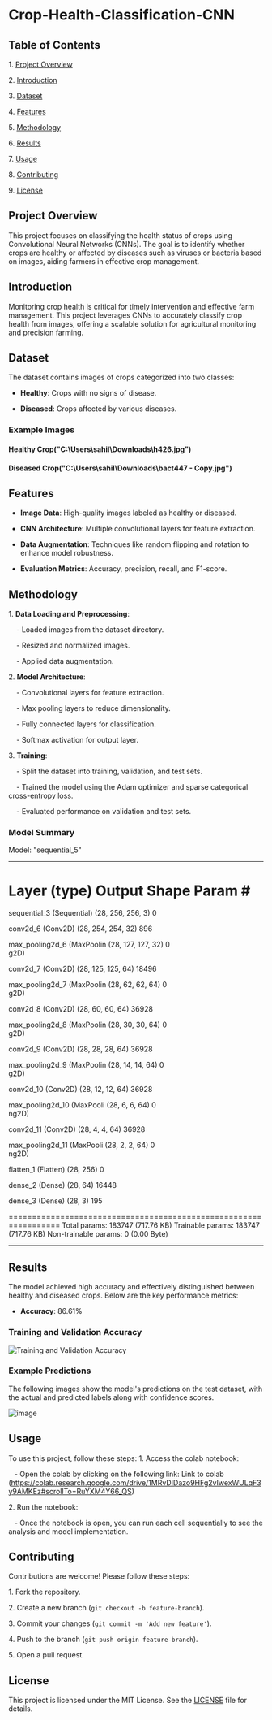 # Crop-Health-Classification-CNN

## Table of Contents

1\. [Project Overview](#project-overview)

2\. [Introduction](#introduction)

3\. [Dataset](#dataset)

4\. [Features](#features)

5\. [Methodology](#methodology)

6\. [Results](#results)

7\. [Usage](#usage)

8\. [Contributing](#contributing)

9\. [License](#license)

## Project Overview

This project focuses on classifying the health status of crops using Convolutional Neural Networks (CNNs). The goal is to identify whether crops are healthy or affected by diseases such as viruses or bacteria based on images, aiding farmers in effective crop management.

## Introduction

Monitoring crop health is critical for timely intervention and effective farm management. This project leverages CNNs to accurately classify crop health from images, offering a scalable solution for agricultural monitoring and precision farming.

## Dataset

The dataset contains images of crops categorized into two classes:

- **Healthy**: Crops with no signs of disease.

- **Diseased**: Crops affected by various diseases.

### Example Images

#### Healthy Crop("C:\Users\sahil\Downloads\h426.jpg")

#### Diseased Crop("C:\Users\sahil\Downloads\bact447 - Copy.jpg")


## Features

- **Image Data**: High-quality images labeled as healthy or diseased.

- **CNN Architecture**: Multiple convolutional layers for feature extraction.

- **Data Augmentation**: Techniques like random flipping and rotation to enhance model robustness.

- **Evaluation Metrics**: Accuracy, precision, recall, and F1-score.

## Methodology

1\. **Data Loading and Preprocessing**:

    - Loaded images from the dataset directory.

    - Resized and normalized images.

    - Applied data augmentation.

2\. **Model Architecture**:

    - Convolutional layers for feature extraction.

    - Max pooling layers to reduce dimensionality.

    - Fully connected layers for classification.

    - Softmax activation for output layer.

3\. **Training**:

    - Split the dataset into training, validation, and test sets.

    - Trained the model using the Adam optimizer and sparse categorical cross-entropy loss.

    - Evaluated performance on validation and test sets.

### Model Summary

Model: "sequential_5"
_________________________________________________________________
 Layer (type)                Output Shape              Param #   
=================================================================
 sequential_3 (Sequential)   (28, 256, 256, 3)         0         
                                                                 
 conv2d_6 (Conv2D)           (28, 254, 254, 32)        896       
                                                                 
 max_pooling2d_6 (MaxPoolin  (28, 127, 127, 32)        0         
 g2D)                                                            
                                                                 
 conv2d_7 (Conv2D)           (28, 125, 125, 64)        18496     
                                                                 
 max_pooling2d_7 (MaxPoolin  (28, 62, 62, 64)          0         
 g2D)                                                            
                                                                 
 conv2d_8 (Conv2D)           (28, 60, 60, 64)          36928     
                                                                 
 max_pooling2d_8 (MaxPoolin  (28, 30, 30, 64)          0         
 g2D)                                                            
                                                                 
 conv2d_9 (Conv2D)           (28, 28, 28, 64)          36928     
                                                                 
 max_pooling2d_9 (MaxPoolin  (28, 14, 14, 64)          0         
 g2D)                                                            
                                                                 
 conv2d_10 (Conv2D)          (28, 12, 12, 64)          36928     
                                                                 
 max_pooling2d_10 (MaxPooli  (28, 6, 6, 64)            0         
 ng2D)                                                           
                                                                 
 conv2d_11 (Conv2D)          (28, 4, 4, 64)            36928     
                                                                 
 max_pooling2d_11 (MaxPooli  (28, 2, 2, 64)            0         
 ng2D)                                                           
                                                                 
 flatten_1 (Flatten)         (28, 256)                 0         
                                                                 
 dense_2 (Dense)             (28, 64)                  16448     
                                                                 
 dense_3 (Dense)             (28, 3)                   195       
                                                                 
=================================================================
Total params: 183747 (717.76 KB)
Trainable params: 183747 (717.76 KB)
Non-trainable params: 0 (0.00 Byte)
_________________________________________________________________

## Results

The model achieved high accuracy and effectively distinguished between healthy and diseased crops. Below are the key performance metrics:

- **Accuracy**: 86.61%

### Training and Validation Accuracy

![Training and Validation Accuracy](path/to/your/accuracy_plot.jpg)

### Example Predictions

The following images show the model's predictions on the test dataset, with the actual and predicted labels along with confidence scores.

![image](https://github.com/Sahilwarudkar27/Crop-Health-Classification-CNN/assets/99885674/8ec9be1e-1302-4acd-881f-d32896c013cd)


## Usage

To use this project, follow these steps:
1\. Access the colab notebook:

   - Open the colab by clicking on the following link: Link to colab (https://colab.research.google.com/drive/1MRvDIDazo9HFg2vIwexWULqF3y9AMKEz#scrollTo=RuYXM4Y66_QS)

2\. Run the notebook:

   - Once the notebook is open, you can run each cell sequentially to see the analysis and model implementation.

## Contributing

Contributions are welcome! Please follow these steps:

1\. Fork the repository.

2\. Create a new branch (`git checkout -b feature-branch`).

3\. Commit your changes (`git commit -m 'Add new feature'`).

4\. Push to the branch (`git push origin feature-branch`).

5\. Open a pull request.

## License

This project is licensed under the MIT License. See the [LICENSE](LICENSE) file for details.
